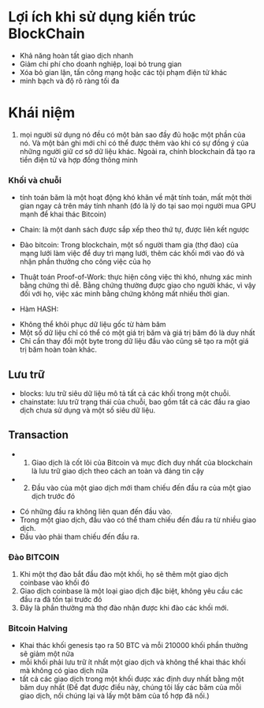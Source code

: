 # Lợi ích khi sử dụng kiến trúc BlockChain

- Khả năng hoàn tất giao dịch nhanh
- Giảm chi phí cho doanh nghiệp, loại bỏ trung gian
- Xóa bỏ gian lận, tấn công mạng hoặc các tội phạm điện tử khác
- minh bạch và độ rõ ràng tối đa

# Khái niệm

1. mọi người sử dụng nó đều có một bản sao đầy đủ hoặc một phần của nó. Và một bản ghi mới chỉ có thể được thêm vào khi có sự đồng ý của những người giữ cơ sở dữ liệu khác. Ngoài ra, chính blockchain đã tạo ra tiền điện tử và hợp đồng thông minh

### Khối và chuỗi

- tính toán băm là một hoạt động khó khăn về mặt tính toán, mất một thời gian ngay cả trên máy tính nhanh (đó là lý do tại sao mọi người mua GPU mạnh để khai thác Bitcoin)
- Chain: là một danh sách được sắp xếp theo thứ tự, được liên kết ngược
- Đào bitcoin: Trong blockchain, một số người tham gia (thợ đào) của mạng lưới làm việc để duy trì mạng lưới, thêm các khối mới vào đó và nhận phần thưởng cho công việc của họ
- Thuật toán Proof-of-Work: thực hiện công việc thì khó, nhưng xác minh bằng chứng thì dễ. Bằng chứng thường được giao cho người khác, vì vậy đối với họ, việc xác minh bằng chứng không mất nhiều thời gian.

- Hàm HASH:

* Không thể khôi phục dữ liệu gốc từ hàm băm
* Một số dữ liệu chỉ có thể có một giá trị băm và giá trị băm đó là duy nhất
* Chỉ cần thay đổi một byte trong dữ liệu đầu vào cũng sẽ tạo ra một giá trị băm hoàn toàn khác.

## Lưu trữ

- blocks: lưu trữ siêu dữ liệu mô tả tất cả các khối trong một chuỗi.
- chainstate: lưu trữ trạng thái của chuỗi, bao gồm tất cả các đầu ra giao dịch chưa sử dụng và một số siêu dữ liệu.

## Transaction

- 1. Giao dịch là cốt lõi của Bitcoin và mục đích duy nhất của blockchain là lưu trữ giao dịch theo cách an toàn và đáng tin cậy
- 2. Đầu vào của một giao dịch mới tham chiếu đến đầu ra của một giao dịch trước đó

* Có những đầu ra không liên quan đến đầu vào.
* Trong một giao dịch, đầu vào có thể tham chiếu đến đầu ra từ nhiều giao dịch.
* Đầu vào phải tham chiếu đến đầu ra.

### Đào BITCOIN

1.  Khi một thợ đào bắt đầu đào một khối, họ sẽ thêm một giao dịch coinbase vào khối đó
2.  Giao dịch coinbase là một loại giao dịch đặc biệt, không yêu cầu các đầu ra đã tồn tại trước đó
3.  Đây là phần thưởng mà thợ đào nhận được khi đào các khối mới.

### Bitcoin Halving

- Khai thác khối genesis tạo ra 50 BTC và mỗi 210000 khối phần thưởng sẽ giảm một nửa
- mỗi khối phải lưu trữ ít nhất một giao dịch và không thể khai thác khối mà không có giao dịch nữa
- tất cả các giao dịch trong một khối được xác định duy nhất bằng một băm duy nhất (Để đạt được điều này, chúng tôi lấy các băm của mỗi giao dịch, nối chúng lại và lấy một băm của tổ hợp đã nối.)
